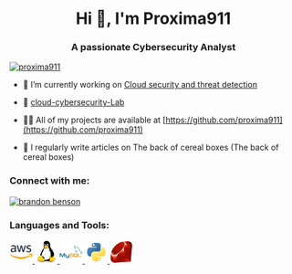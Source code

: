 <h1 align="center">Hi 👋, I'm Proxima911</h1>
<h3 align="center">A passionate Cybersecurity Analyst</h3>

<p align="left"> <a href="https://github.com/ryo-ma/github-profile-trophy"><img src="https://github-profile-trophy.vercel.app/?username=proxima911" alt="proxima911" /></a> </p>

- 🔭 I’m currently working on [Cloud security and threat detection](https://github.com/proxima911/Threat-Detection-Lab.git)

- 🤝 [cloud-cybersecurity-Lab](https://github.com/proxima911/cloud-cybersecurity-Lab.git)

- 👨‍💻 All of my projects are available at [https://github.com/proxima911](https://github.com/proxima911)

- 📝 I regularly write articles on The back of cereal boxes (The back of cereal boxes)

<h3 align="left">Connect with me:</h3>
<p align="left">
<a href="https://linkedin.com/in/brandon benson" target="blank"><img align="center" src="https://raw.githubusercontent.com/rahuldkjain/github-profile-readme-generator/master/src/images/icons/Social/linked-in-alt.svg" alt="brandon benson" height="30" width="40" /></a>
</p>

<h3 align="left">Languages and Tools:</h3>
<p align="left"> <a href="https://aws.amazon.com" target="_blank" rel="noreferrer"> <img src="https://raw.githubusercontent.com/devicons/devicon/master/icons/amazonwebservices/amazonwebservices-original-wordmark.svg" alt="aws" width="40" height="40"/> </a> <a href="https://www.linux.org/" target="_blank" rel="noreferrer"> <img src="https://raw.githubusercontent.com/devicons/devicon/master/icons/linux/linux-original.svg" alt="linux" width="40" height="40"/> </a> <a href="https://www.mysql.com/" target="_blank" rel="noreferrer"> <img src="https://raw.githubusercontent.com/devicons/devicon/master/icons/mysql/mysql-original-wordmark.svg" alt="mysql" width="40" height="40"/> </a> <a href="https://www.python.org" target="_blank" rel="noreferrer"> <img src="https://raw.githubusercontent.com/devicons/devicon/master/icons/python/python-original.svg" alt="python" width="40" height="40"/> </a> <a href="https://www.ruby-lang.org/en/" target="_blank" rel="noreferrer"> <img src="https://raw.githubusercontent.com/devicons/devicon/master/icons/ruby/ruby-original.svg" alt="ruby" width="40" height="40"/> </a> </p>

